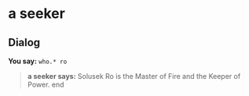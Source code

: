 # a seeker
## Dialog

**You say:** `who.* ro`



>**a seeker says:** Solusek Ro is the Master of Fire and the Keeper of Power.
end
